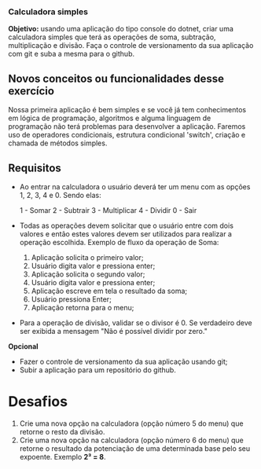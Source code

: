 ### Calculadora simples

**Objetivo:** usando uma aplicação do tipo console do dotnet, criar uma calculadora simples que terá as operações de soma, subtração, multiplicação e divisão. Faça o controle de versionamento da sua aplicação com git e suba a mesma para o github.

## Novos conceitos ou funcionalidades desse exercício

Nossa primeira aplicação é bem simples e se você já tem conhecimentos em lógica de programação, algoritmos e alguma linguagem de programação não terá problemas para desenvolver a aplicação.
Faremos uso de operadores condicionais, estrutura condicional 'switch', criação e chamada de métodos simples.

## Requisitos

- Ao entrar na calculadora o usuário deverá ter um menu com as opções 1, 2, 3, 4 e 0. Sendo elas:

	1 - Somar
	2 - Subtrair
	3 - Multiplicar
	4 - Dividir
	0 - Sair

- Todas as operações devem solicitar que o usuário entre com dois valores e então estes valores devem ser utilizados para realizar a operação escolhida. Exemplo de fluxo da operação de Soma:
	1. Aplicação solicita o primeiro valor;
	2. Usuário digita valor e pressiona enter;
	3. Aplicação solicita o segundo valor;
	4. Usuário digita valor e pressiona enter;
	5. Aplicação escreve em tela o resultado da soma;
	6. Usuário pressiona Enter;
	7. Aplicação retorna para o menu;

- Para a operação de divisão, validar se o divisor é 0. Se verdadeiro deve ser exibida a mensagem "Não é possível dividir por zero."

**Opcional**
- Fazer o controle de versionamento da sua aplicação usando git;
- Subir a aplicação para um repositório do github.

# Desafios

1. Crie uma nova opção na calculadora (opção número 5 do menu) que retorne o resto da divisão.
2. Crie uma nova opção na calculadora (opção número 6 do menu) que retorne o resultado da potenciação de uma determinada base pelo seu expoente. Exemplo **2³ = 8**.